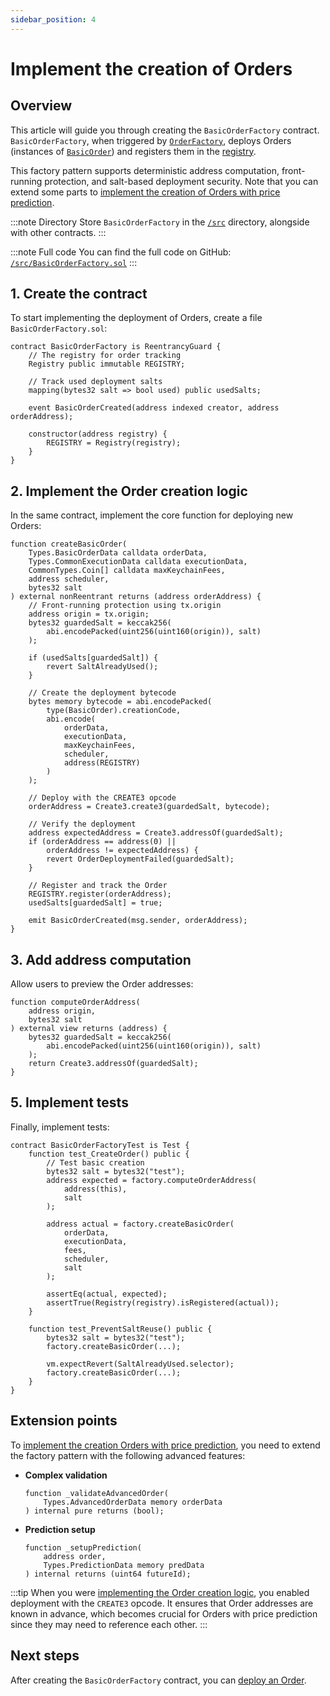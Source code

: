 ```yaml
---
sidebar_position: 4
---
```


# Implement the creation of Orders

## Overview

This article will guide you through creating the `BasicOrderFactory` contract. `BasicOrderFactory`,  when triggered by [`OrderFactory`](../build-the-infrastructure-for-orders/implement-the-creation-of-orders), deploys Orders (instances of [`BasicOrder`](implement-orders)) and registers them in the [registry](../build-the-infrastructure-for-orders/create-helpers-and-utils#3-implement-the-registry).

This factory pattern supports deterministic address computation, front-running protection, and salt-based deployment security. Note that you can extend some parts to [implement the creation of Orders with price prediction](../implement-automated-orders-with-price-prediction/implement-the-creation-of-orders).

:::note Directory
Store `BasicOrderFactory` in the [`/src`](https://github.com/warden-protocol/wardenprotocol/blob/main/solidity/orders/src) directory, alongside with other contracts.
:::

:::note Full code
You can find the full code on GitHub: [`/src/BasicOrderFactory.sol`](https://github.com/warden-protocol/wardenprotocol/blob/main/solidity/orders/src/BasicOrderFactory.sol)
:::

## 1. Create the contract

To start implementing the deployment of Orders, create a file `BasicOrderFactory.sol`:

```solidity title="/src/BasicOrderFactory.sol"
contract BasicOrderFactory is ReentrancyGuard {
    // The registry for order tracking
    Registry public immutable REGISTRY;
    
    // Track used deployment salts
    mapping(bytes32 salt => bool used) public usedSalts;
    
    event BasicOrderCreated(address indexed creator, address orderAddress);
    
    constructor(address registry) {
        REGISTRY = Registry(registry);
    }
}
```

## 2. Implement the Order creation logic

In the same contract, implement the core function for deploying new Orders:

```solidity title="/src/BasicOrderFactory.sol"
function createBasicOrder(
    Types.BasicOrderData calldata orderData,
    Types.CommonExecutionData calldata executionData,
    CommonTypes.Coin[] calldata maxKeychainFees,
    address scheduler,
    bytes32 salt
) external nonReentrant returns (address orderAddress) {
    // Front-running protection using tx.origin
    address origin = tx.origin;
    bytes32 guardedSalt = keccak256(
        abi.encodePacked(uint256(uint160(origin)), salt)
    );
    
    if (usedSalts[guardedSalt]) {
        revert SaltAlreadyUsed();
    }

    // Create the deployment bytecode
    bytes memory bytecode = abi.encodePacked(
        type(BasicOrder).creationCode,
        abi.encode(
            orderData, 
            executionData, 
            maxKeychainFees, 
            scheduler, 
            address(REGISTRY)
        )
    );

    // Deploy with the CREATE3 opcode
    orderAddress = Create3.create3(guardedSalt, bytecode);
    
    // Verify the deployment
    address expectedAddress = Create3.addressOf(guardedSalt);
    if (orderAddress == address(0) || 
        orderAddress != expectedAddress) {
        revert OrderDeploymentFailed(guardedSalt);
    }

    // Register and track the Order
    REGISTRY.register(orderAddress);
    usedSalts[guardedSalt] = true;

    emit BasicOrderCreated(msg.sender, orderAddress);
}
```

## 3. Add address computation

Allow users to preview the Order addresses:

```solidity title="/src/BasicOrderFactory.sol"
function computeOrderAddress(
    address origin, 
    bytes32 salt
) external view returns (address) {
    bytes32 guardedSalt = keccak256(
        abi.encodePacked(uint256(uint160(origin)), salt)
    );
    return Create3.addressOf(guardedSalt);
}
```

## 5. Implement tests

Finally, implement tests:

```solidity
contract BasicOrderFactoryTest is Test {
    function test_CreateOrder() public {
        // Test basic creation
        bytes32 salt = bytes32("test");
        address expected = factory.computeOrderAddress(
            address(this), 
            salt
        );
        
        address actual = factory.createBasicOrder(
            orderData,
            executionData,
            fees,
            scheduler,
            salt
        );
        
        assertEq(actual, expected);
        assertTrue(Registry(registry).isRegistered(actual));
    }

    function test_PreventSaltReuse() public {
        bytes32 salt = bytes32("test");
        factory.createBasicOrder(...);
        
        vm.expectRevert(SaltAlreadyUsed.selector);
        factory.createBasicOrder(...);
    }
}
```

## Extension points

To [implement the creation Orders with price prediction](../implement-automated-orders-with-price-prediction/implement-the-creation-of-orders), you need to extend the factory pattern with the following advanced features:

- **Complex validation**  
  ```solidity
  function _validateAdvancedOrder(
      Types.AdvancedOrderData memory orderData
  ) internal pure returns (bool);
  ```
- **Prediction setup**  
  ```solidity
  function _setupPrediction(
      address order,
      Types.PredictionData memory predData
  ) internal returns (uint64 futureId);
  ```

:::tip
When you were [implementing the Order creation logic](#2-implement-the-order-creation-logic), you enabled deployment with the `CREATE3` opcode. It ensures that Order addresses are known in advance, which becomes crucial for Orders with price prediction since they may need to reference each other.
:::

## Next steps

After creating the `BasicOrderFactory` contract, you can [deploy an Order](deploy-an-order).

